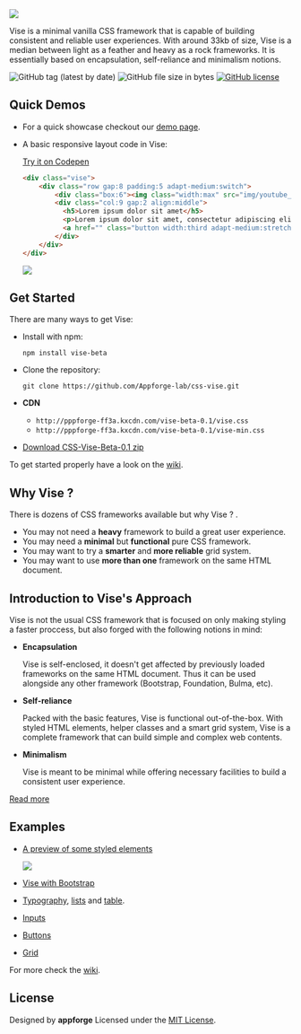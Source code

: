 <img src="http://appforgelab.com/vise/banner-8.svg"/>

Vise is a minimal vanilla CSS framework that is capable of building consistent and reliable user experiences. With around 33kb of size, Vise is a median between light as a feather and heavy as a rock frameworks. It is essentially based on encapsulation, self-reliance and minimalism notions.

![GitHub tag (latest by date)](https://img.shields.io/github/tag-date/Appforge-lab/css-vise.svg) ![GitHub file size in bytes](https://img.shields.io/github/size/Appforge-lab/CSS-Vise/vise-min.css.svg)
 [![GitHub license](https://img.shields.io/github/license/Naereen/StrapDown.js.svg)](https://github.com/Appforge-lab/CSS-Vise/blob/master/License)

## Quick Demos

- For a quick showcase checkout our [demo page](http://appforgelab.com/vise/).

- A basic responsive layout code in Vise:
  
  [Try it on Codepen](https://codepen.io/appforgelab/pen/BEmVVv)
  
  ```html
  <div class="vise">
      <div class="row gap:8 padding:5 adapt-medium:switch">		
          <div class="box:6"><img class="width:max" src="img/youtube_tutorial.svg"></div>
          <div class="col:9 gap:2 align:middle">
            <h5>Lorem ipsum dolor sit amet</h5>
            <p>Lorem ipsum dolor sit amet, consectetur adipiscing elit...</p>
            <a href="" class="button width:third adapt-medium:stretch">Action 1</a>
          </div>	
      </div>	
  </div>	
  ```
  <img src="http://appforgelab.com/vise/Vise-Layout-speed.gif"/>

## Get Started

There are many ways to get Vise:

- Install with npm:

  ```
  npm install vise-beta
  ```

- Clone the repository: 

  ```
  git clone https://github.com/Appforge-lab/css-vise.git
  ```

- **CDN**
  - ```http://pppforge-ff3a.kxcdn.com/vise-beta-0.1/vise.css```
  - ```http://pppforge-ff3a.kxcdn.com/vise-beta-0.1/vise-min.css```
- [Download CSS-Vise-Beta-0.1 zip](https://github.com/Appforge-lab/css-vise/releases/download/Beta-0.1/css-vise.zip)
  
To get started properly have a look on the [wiki](https://github.com/Appforge-lab/CSS-Vise/wiki).

## Why Vise ?

There is dozens of CSS frameworks available but why Vise ?
.
- You may not need a **heavy** framework to build a great user experience.
- You may need a **minimal** but **functional** pure CSS framework.
- You may want to try a **smarter** and **more reliable** grid system.
- You may want to use **more than one** framework on the same HTML document.

## Introduction to Vise's Approach

Vise is not the usual CSS framework that is focused on only making styling a faster proccess, but also forged with the following notions in mind:

- **Encapsulation**

  Vise is self-enclosed, it doesn't get affected by previously loaded frameworks on the same HTML document. Thus it can be used alongside any other framework (Bootstrap, Foundation, Bulma, etc).

- **Self-reliance**

  Packed with the basic features, Vise is functional out-of-the-box. With styled HTML elements, helper classes and a smart grid system, Vise is a complete framework that can build simple and complex web contents.

- **Minimalism**

  Vise is meant to be minimal while offering necessary facilities to build a consistent user experience.
  
[Read more](https://github.com/Appforge-lab/CSS-Vise/wiki/vise)  

## Examples
  
- [A preview of some styled elements](https://codepen.io/appforgelab/pen/qwVJPr)

  <img src="http://appforgelab.com/vise/Vise-Elements-2.gif"/>
  
- [Vise with Bootstrap](http://cssdeck.com/labs/kmeopejy)
- [Typography](http://cssdeck.com/labs/8k0gzi7f), [lists](http://cssdeck.com/labs/nozhcahn) and [table](http://cssdeck.com/labs/actgq3my).
- [Inputs](http://cssdeck.com/labs/9rggntje)
- [Buttons](http://cssdeck.com/labs/obllgv3i)
- [Grid](http://cssdeck.com/labs/salyee3a)

For more check the [wiki](https://github.com/Appforge-lab/CSS-Vise/wiki).

## License

Designed by **appforge** Licensed under the [MIT License](https://github.com/Appforge-lab/css-vise/blob/master/License).
